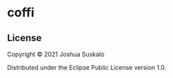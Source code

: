 # coffi

## License

Copyright © 2021 Joshua Suskalo

Distributed under the Eclipse Public License version 1.0.
